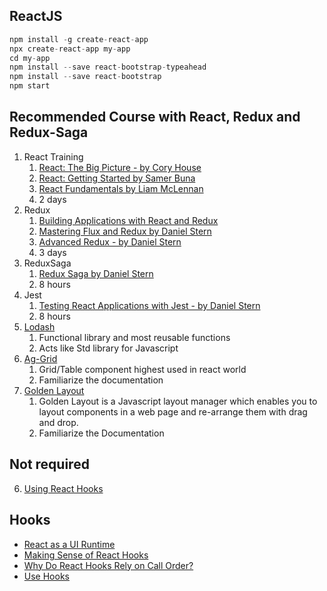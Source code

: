 ## ReactJS

```Javascript 
npm install -g create-react-app
npx create-react-app my-app
cd my-app
npm install --save react-bootstrap-typeahead
npm install --save react-bootstrap
npm start
```

## Recommended Course with React, Redux and Redux-Saga
1. React Training
   1. [React: The Big Picture - by Cory House](https://app.pluralsight.com/library/courses/react-big-picture/table-of-contents)
   2. [React: Getting Started by Samer Buna](https://app.pluralsight.com/library/courses/react-js-getting-started/table-of-contents)
   3. [React Fundamentals by Liam McLennan](https://app.pluralsight.com/library/courses/react-fundamentals-update/table-of-contents)
   4. 2 days
2. Redux
   1. [Building Applications with React and Redux](https://app.pluralsight.com/library/courses/react-redux-react-router-es6)
   2. [Mastering Flux and Redux by Daniel Stern](https://app.pluralsight.com/library/courses/flux-redux-mastering/table-of-contents)
   3. [Advanced Redux - by Daniel Stern](https://app.pluralsight.com/library/courses/advanced-redux/table-of-contents)
   4. 3 days
3. ReduxSaga
   1. [Redux Saga by Daniel Stern](https://app.pluralsight.com/library/courses/redux-saga/table-of-contents)
   2. 8 hours
4. Jest
   1. [Testing React Applications with Jest  - by Daniel Stern](https://app.pluralsight.com/library/courses/testing-react-applications-jest/table-of-contents)
   2. 8 hours
5. [Lodash](https://lodash.com/)
   1. Functional library and most reusable functions
   2. Acts like Std library for Javascript
6. [Ag-Grid](https://www.ag-grid.com/react-data-grid/)
   1. Grid/Table component highest used in react world
   2. Familiarize the documentation
7. [Golden Layout](https://golden-layout.com/)
   1. Golden Layout is a Javascript layout manager which enables you to layout components in a web page and re-arrange them with drag and drop.
   2. Familiarize the Documentation

## Not required
6. [Using React Hooks](https://app.pluralsight.com/library/courses/using-react-hooks/table-of-contents)

## Hooks
* [React as a UI Runtime](https://overreacted.io/react-as-a-ui-runtime/)
* [Making Sense of React Hooks](https://medium.com/@dan_abramov/making-sense-of-react-hooks-fdbde8803889)
* [Why Do React Hooks Rely on Call Order?](https://overreacted.io/why-do-hooks-rely-on-call-order/#flaw-7-cant-pass-values-between-hooks)
* [Use Hooks](https://usehooks.com/)